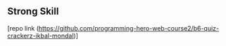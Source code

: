 ## Strong Skill

[repo link (https://github.com/programming-hero-web-course2/b6-quiz-crackerz-ikbal-mondal)] 
